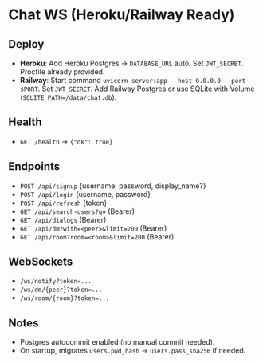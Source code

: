 
# Chat WS (Heroku/Railway Ready)

## Deploy
- **Heroku**: Add Heroku Postgres → `DATABASE_URL` auto. Set `JWT_SECRET`. Procfile already provided.
- **Railway**: Start command `uvicorn server:app --host 0.0.0.0 --port $PORT`. Set `JWT_SECRET`. Add Railway Postgres or use SQLite with Volume (`SQLITE_PATH=/data/chat.db`).

## Health
- `GET /health` → `{"ok": true}`

## Endpoints
- `POST /api/signup` {username, password, display_name?}
- `POST /api/login` {username, password}
- `POST /api/refresh` {token}
- `GET /api/search-users?q=` (Bearer)
- `GET /api/dialogs` (Bearer)
- `GET /api/dm?with=<peer>&limit=200` (Bearer)
- `GET /api/room?room=<room>&limit=200` (Bearer)

## WebSockets
- `/ws/notify?token=...`
- `/ws/dm/{peer}?token=...`
- `/ws/room/{room}?token=...`

## Notes
- Postgres autocommit enabled (no manual commit needed).
- On startup, migrates `users.pwd_hash` → `users.pass_sha256` if needed.
